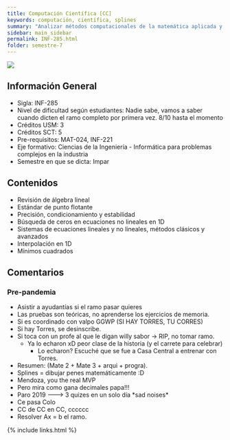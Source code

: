 ```yaml
---
title: Computación Científica [CC]
keywords: computación, científica, splines
summary: "Analizar métodos computacionales de la matemática aplicada y utilizarlos para resolver problemas atingentes a la ingeniería. Desarrollar habilidades de significativa importancia tales como: análisis, síntesis, resolución computacional de problemas y evaluación crítica de los resultados computacionales. Oh god... what have i done to deserve this?"
sidebar: main_sidebar
permalink: INF-285.html
folder: semestre-7
---
```


<img id="right-img" src="{{ site.baseurl }}/images/semestre7/cholesky_decompose.png">

## Información General

- Sigla: INF-285
- Nivel de dificultad según estudiantes: Nadie sabe, vamos a saber cuando dicten el ramo completo por primera vez. 8/10 hasta el momento
- Créditos USM: 3
- Créditos SCT: 5
- Pre-requisitos: MAT-024, INF-221
- Eje formativo: Ciencias de la Ingeniería - Informática para problemas complejos en la industria
- Semestre en que se dicta: Impar

## Contenidos

- Revisión de álgebra lineal
- Estándar de punto flotante
- Precisión, condicionamiento y estabilidad
- Búsqueda de ceros en ecuaciones no lineales en 1D
- Sistemas de ecuaciones lineales y no lineales, métodos clásicos y avanzados
- Interpolación en 1D
- Mínimos cuadrados

## Comentarios

### Pre-pandemia

- Asistir a ayudantías si el ramo pasar quieres
- Las pruebas son teóricas, no aprenderse los ejercicios de memoria.
- Si es coordinado con valpo GGWP (SI HAY TORRES, TU CORRES)
- Si hay Torres, se desinscribe.
- Si toca con un profe al que le digan willy sabor -> RIP, no tomar ramo.
  - Ya lo echaron xD peor clase de la historia (y el carrete para celebrar)
    - Lo echaron? Escuché que se fue a Casa Central a entrenar con Torres.
- Resumen: (Mate 2 + Mate 3 + arqui + progra).
- Splines = dibujar penes matemáticamente :D
- Mendoza, you the real MVP
- Pero mira como gana decimales papa!!!
- Paro 2019 ---> 3 quizes en un solo día \*sad noises\*
- Ce pasa Colo
- CC de CC en CC, cccccc
- Resolver Ax = b el ramo.

{% include links.html %}
